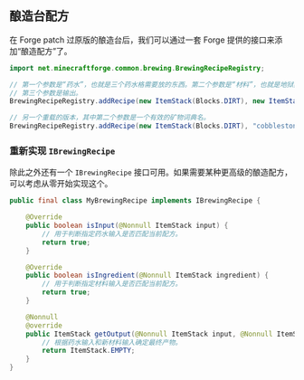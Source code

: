 ## 酿造台配方

在 Forge patch 过原版的酿造台后，我们可以通过一套 Forge 提供的接口来添加“酿造配方”了。

```java
import net.minecraftforge.common.brewing.BrewingRecipeRegistry;

// 第一个参数是“药水”，也就是三个药水格需要放的东西。第二个参数是“材料”，也就是地狱疣那一格需要放的物品。
// 第三个参数是输出。
BrewingRecipeRegistry.addRecipe(new ItemStack(Blocks.DIRT), new ItemStack(Blocks.STONE), new ItemStack(Items.DIAMOND));

// 另一个重载的版本，其中第二个参数是一个有效的矿物词典名。
BrewingRecipeRegistry.addRecipe(new ItemStack(Blocks.DIRT), "cobblestone", new ItemStack(Items.DIAMOND));
```

### 重新实现 `IBrewingRecipe`

除此之外还有一个 `IBrewingRecipe` 接口可用。如果需要某种更高级的酿造配方，可以考虑从零开始实现这个。

```java
public final class MyBrewingRecipe implements IBrewingRecipe {

    @Override
    public boolean isInput(@Nonnull ItemStack input) {
        // 用于判断指定药水输入是否匹配当前配方。
        return true;
    }

    @Override
    public boolean isIngredient(@Nonnull ItemStack ingredient) {
        // 用于判断指定材料输入是否匹配当前配方。
        return true;
    }

    @Nonnull
    @override
    public ItemStack getOutput(@Nonnull ItemStack input, @Nonnull ItemStack ingredient) {
        // 根据药水输入和新材料输入确定最终产物。
        return ItemStack.EMPTY;
    }
}
```
